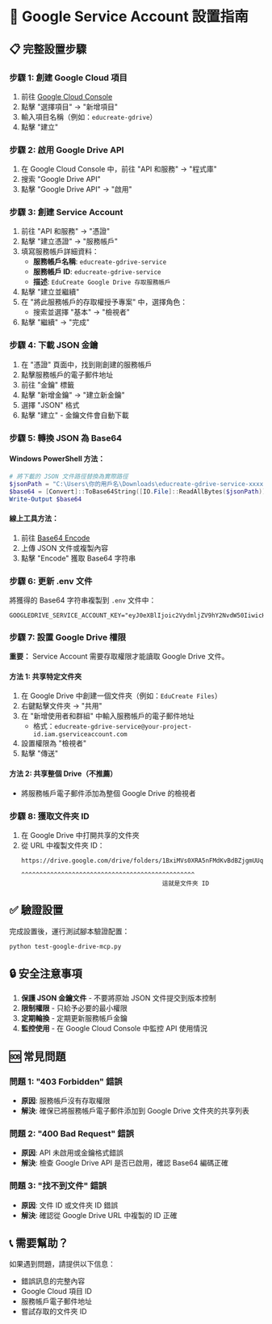 # 🔧 Google Service Account 設置指南

## 📋 **完整設置步驟**

### **步驟 1: 創建 Google Cloud 項目**

1. 前往 [Google Cloud Console](https://console.cloud.google.com/)
2. 點擊 "選擇項目" → "新增項目"
3. 輸入項目名稱（例如：`educreate-gdrive`）
4. 點擊 "建立"

### **步驟 2: 啟用 Google Drive API**

1. 在 Google Cloud Console 中，前往 "API 和服務" → "程式庫"
2. 搜索 "Google Drive API"
3. 點擊 "Google Drive API" → "啟用"

### **步驟 3: 創建 Service Account**

1. 前往 "API 和服務" → "憑證"
2. 點擊 "建立憑證" → "服務帳戶"
3. 填寫服務帳戶詳細資料：
   - **服務帳戶名稱**: `educreate-gdrive-service`
   - **服務帳戶 ID**: `educreate-gdrive-service`
   - **描述**: `EduCreate Google Drive 存取服務帳戶`
4. 點擊 "建立並繼續"
5. 在 "將此服務帳戶的存取權授予專案" 中，選擇角色：
   - 搜索並選擇 "基本" → "檢視者"
6. 點擊 "繼續" → "完成"

### **步驟 4: 下載 JSON 金鑰**

1. 在 "憑證" 頁面中，找到剛創建的服務帳戶
2. 點擊服務帳戶的電子郵件地址
3. 前往 "金鑰" 標籤
4. 點擊 "新增金鑰" → "建立新金鑰"
5. 選擇 "JSON" 格式
6. 點擊 "建立" - 金鑰文件會自動下載

### **步驟 5: 轉換 JSON 為 Base64**

#### **Windows PowerShell 方法：**
```powershell
# 將下載的 JSON 文件路徑替換為實際路徑
$jsonPath = "C:\Users\你的用戶名\Downloads\educreate-gdrive-service-xxxxxxxx.json"
$base64 = [Convert]::ToBase64String([IO.File]::ReadAllBytes($jsonPath))
Write-Output $base64
```

#### **線上工具方法：**
1. 前往 [Base64 Encode](https://www.base64encode.org/)
2. 上傳 JSON 文件或複製內容
3. 點擊 "Encode" 獲取 Base64 字符串

### **步驟 6: 更新 .env 文件**

將獲得的 Base64 字符串複製到 `.env` 文件中：

```env
GOOGLEDRIVE_SERVICE_ACCOUNT_KEY="eyJ0eXBlIjoic2VydmljZV9hY2NvdW50IiwicHJvamVjdF9pZCI6InlvdXItcHJvamVjdC1pZCIsInByaXZhdGVfa2V5X2lkIjoiLi4uIn0="
```

### **步驟 7: 設置 Google Drive 權限**

**重要：** Service Account 需要存取權限才能讀取 Google Drive 文件。

#### **方法 1: 共享特定文件夾**
1. 在 Google Drive 中創建一個文件夾（例如：`EduCreate Files`）
2. 右鍵點擊文件夾 → "共用"
3. 在 "新增使用者和群組" 中輸入服務帳戶的電子郵件地址
   - 格式：`educreate-gdrive-service@your-project-id.iam.gserviceaccount.com`
4. 設置權限為 "檢視者"
5. 點擊 "傳送"

#### **方法 2: 共享整個 Drive（不推薦）**
- 將服務帳戶電子郵件添加為整個 Google Drive 的檢視者

### **步驟 8: 獲取文件夾 ID**

1. 在 Google Drive 中打開共享的文件夾
2. 從 URL 中複製文件夾 ID：
   ```
   https://drive.google.com/drive/folders/1BxiMVs0XRA5nFMdKvBdBZjgmUUqptlbs74mMjoeAiGU
                                          ^^^^^^^^^^^^^^^^^^^^^^^^^^^^^^^^^^^^^^^^^^^^^^^^
                                          這就是文件夾 ID
   ```

## ✅ **驗證設置**

完成設置後，運行測試腳本驗證配置：

```bash
python test-google-drive-mcp.py
```

## 🔒 **安全注意事項**

1. **保護 JSON 金鑰文件** - 不要將原始 JSON 文件提交到版本控制
2. **限制權限** - 只給予必要的最小權限
3. **定期輪換** - 定期更新服務帳戶金鑰
4. **監控使用** - 在 Google Cloud Console 中監控 API 使用情況

## 🆘 **常見問題**

### **問題 1: "403 Forbidden" 錯誤**
- **原因**: 服務帳戶沒有存取權限
- **解決**: 確保已將服務帳戶電子郵件添加到 Google Drive 文件夾的共享列表

### **問題 2: "400 Bad Request" 錯誤**
- **原因**: API 未啟用或金鑰格式錯誤
- **解決**: 檢查 Google Drive API 是否已啟用，確認 Base64 編碼正確

### **問題 3: "找不到文件" 錯誤**
- **原因**: 文件 ID 或文件夾 ID 錯誤
- **解決**: 確認從 Google Drive URL 中複製的 ID 正確

## 📞 **需要幫助？**

如果遇到問題，請提供以下信息：
- 錯誤訊息的完整內容
- Google Cloud 項目 ID
- 服務帳戶電子郵件地址
- 嘗試存取的文件夾 ID